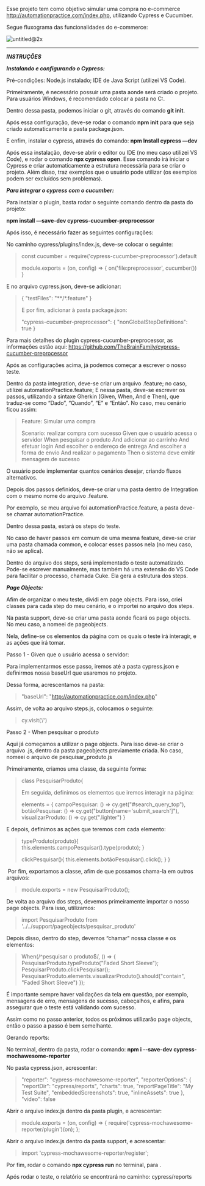Esse projeto tem como objetivo simular uma compra no e-commerce http://automationpractice.com/index.php, utilizando Cypress e Cucumber.

Segue fluxograma das funcionalidades do e-commerce:

![untitled@2x](https://user-images.githubusercontent.com/88739797/129218725-308b68fd-dfa1-40b5-9593-881e9707690a.png)

---
***INSTRUÇÕES***

***Instalando e configurando o Cypress:***

Pré-condições: 
Node.js instalado;
IDE de Java Script (utilizei VS Code).


Primeiramente, é necessário possuir uma pasta aonde será criado o projeto. Para usuários Windows, é recomendado colocar a pasta no C:.

Dentro dessa pasta, podemos iniciar o git, através do comando **git init**.

Após essa configuração, deve-se rodar o comando **npm init** para que seja criado automaticamente a pasta package.json.

E enfim, instalar o cypress, através do comando: **npm Install cypress —dev**

Após essa instalação, deve-se abrir o editor ou IDE (no meu caso utilizei VS Code), e rodar o comando **npx cypress open**. Esse comando irá iniciar o Cypress e criar automaticamente a estrutura necessária para se criar o projeto. Além disso, traz exemplos que o usuário pode utilizar (os exemplos podem ser excluídos sem problemas).

***Para integrar o cypress com o cucumber:***

Para instalar o plugin, basta rodar o seguinte comando dentro da pasta do projeto:

**npm install —save-dev cypress-cucumber-preprocessor**

Após isso, é necessário fazer as seguintes configurações:

No caminho cypress/plugins/index.js, deve-se colocar o seguinte:

> const cucumber = require('cypress-cucumber-preprocessor').default
> 
> module.exports = (on, config) => {
>   on('file:preprocessor', cucumber())
> }
> 

E no arquivo cypress.json, deve-se adicionar:

> 
> {
>   "testFiles": "**/*.feature"
> }
>  
> E por fim, adicionar à pasta package.json:
> 
> "cypress-cucumber-preprocessor": {
>  "nonGlobalStepDefinitions": true
> }
 
Para mais detalhes do plugin cypress-cucumber-preprocessor, as informações estão aqui: https://github.com/TheBrainFamily/cypress-cucumber-preprocessor

Após as configurações acima, já podemos começar a escrever o nosso teste.

Dentro da pasta integration, deve-se criar um arquivo .feature; no caso, utilizei automationPractice.feature; 
E nessa pasta, deve-se escrever os passos, utilizando a sintaxe Gherkin (Given, When, And e Then), que traduz-se como “Dado”, “Quando”, “E” e “Então”. No caso, meu cenário ficou assim:

> Feature: Simular uma compra
> 
>  Scenario: realizar compra com sucesso
>  Given que o usuário acessa o servidor
>  When pesquisar o produto
>  And adicionar ao carrinho
>  And efetuar login
>  And escolher o endereço de entrega
>  And escolher a forma de envio
>  And realizar o pagamento
>  Then o sistema deve emitir mensagem de sucesso

O usuário pode implementar quantos cenários desejar, criando fluxos alternativos.

Depois dos passos definidos, deve-se criar uma pasta dentro de Integration com o mesmo nome do arquivo .feature.

Por exemplo, se meu arquivo foi automationPractice.feature, a pasta deve-se chamar automationPractice.

Dentro dessa pasta, estará os steps do teste. 

No caso de haver passos em comum de uma mesma feature, deve-se criar uma pasta chamada common, e colocar esses passos nela (no meu caso, não se aplica).

Dentro do arquivo dos steps, será implementado o teste automatizado. Pode-se escrever manualmente, mas também há uma extensão do VS Code para facilitar o processo, chamada Cuke. Ela gera a estrutura dos steps.

***Page Objects:***

Afim de organizar o meu teste, dividi em page objects. Para isso, criei classes para cada step do meu cenário, e o importei no arquivo dos steps.

Na pasta support, deve-se criar uma pasta aonde ficará os page objects. No meu caso, a nomeei de pageobjects.

Nela, define-se os elementos da página com os quais o teste irá interagir, e as ações que irá tomar.

Passo 1 - Given que o usuário acessa o servidor:

Para implementarmos esse passo, iremos até a pasta cypress.json e definirmos nossa baseUrl que usaremos no projeto.

Dessa forma, acrescentamos na pasta: 

> "baseUrl": "http://automationpractice.com/index.php"

Assim, de volta ao arquivo steps.js, colocamos o seguinte:

> cy.visit(‘/‘)


Passo 2 - When pesquisar o produto

Aqui já começamos a utilizar o page objects. Para isso deve-se criar o arquivo .js, dentro da pasta pageobjects previamente criada. No caso, nomeei o arquivo de pesquisar_produto.js

Primeiramente, criamos uma classe, da seguinte forma:

> class PesquisarProduto{
> 
>
> Em seguida, definimos os elementos que iremos interagir na página:
>
>    elements = {
>        campoPesquisar: () => cy.get("#search_query_top"),
>        botãoPesquisar: () => cy.get("button[name='submit_search']"),
>        visualizarProduto: () => cy.get(".lighter")
>    }

E depois, definimos as ações que teremos com cada elemento:


>    typeProduto(produto){
>        this.elements.campoPesquisar().type(produto);
>    }
>
>    clickPesquisar(){
>        this.elements.botãoPesquisar().click();
>    }
> }

 Por fim, exportamos a classe, afim de que possamos chama-la em outros arquivos:

> module.exports = new PesquisarProduto();


De volta ao arquivo dos steps, devemos primeiramente importar o nosso page objects. Para isso, utilizamos: 

> import PesquisarProduto from '../../support/pageobjects/pesquisar_produto'

Depois disso, dentro do step, devemos “chamar" nossa classe e os elementos:

> When(/^pesquisar o produto$/, () => {
>    PesquisarProduto.typeProduto("Faded Short Sleeve");
>    PesquisarProduto.clickPesquisar();
>    PesquisarProduto.elements.visualizarProduto().should("contain", "Faded Short Sleeve")
> });

É importante sempre haver validações da tela em questão, por exemplo, mensagens de erro, mensagens de sucesso, cabeçalhos, e afins, para assegurar que o teste está validando com sucesso.

Assim como no passo anterior, todos os próximos utilizarão page objects, então o passo a passo é bem semelhante.       

Gerando reports:

No terminal, dentro da pasta, rodar o comando: **npm i --save-dev cypress-mochawesome-reporter**

No pasta cypress.json, acrescentar:
> "reporter": "cypress-mochawesome-reporter",
>  "reporterOptions": {
>    "reportDir": "cypress/reports",
>    "charts": true,
>    "reportPageTitle": "My Test Suite",
>    "embeddedScreenshots": true,
>    "inlineAssets": true
>  },
>  "video": false

Abrir o arquivo index.js dentro da pasta plugin, e acrescentar:

> module.exports = (on, config) => {
>  require('cypress-mochawesome-reporter/plugin')(on);
> };

Abrir o arquivo index.js dentro da pasta support, e acrescentar:

> import 'cypress-mochawesome-reporter/register';

Por fim, rodar o comando **npx cypress run** no terminal, para .

Após rodar o teste, o relatório se encontrará no caminho: cypress/reports
